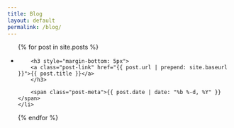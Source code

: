 ```yaml
---
title: Blog
layout: default
permalink: /blog/
---
```


<ul class="post-list">
{% for post in site.posts %}
	<li>
	
		<h3 style="margin-bottom: 5px">
		<a class="post-link" href="{{ post.url | prepend: site.baseurl }}">{{ post.title }}</a>
		</h3>
		
		<span class="post-meta">{{ post.date | date: "%b %-d, %Y" }}</span>
	</li>
{% endfor %}
</ul>

<!--<p class="rss-subscribe">subscribe <a href="{{ "/feed.xml" | prepend: site.baseurl }}">via RSS</a></p>-->

